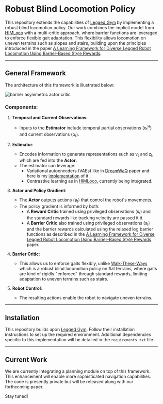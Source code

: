 # Robust Blind Locomotion Policy

This repository extends the capabilities of [Legged Gym](https://github.com/leggedrobotics/legged_gym) by implementing a robust blind locomotion policy. Our work combines the implicit model from [HIMLoco](https://github.com/author/himloco) with a multi-critic approach, where barrier functions are leveraged to enforce flexible gait adaptation. This flexibility allows locomotion on uneven terrains such as slopes and stairs, building upon the principles introduced in the paper [A Learning Framework for Diverse Legged Robot Locomotion Using Barrier-Based Style Rewards](https://arxiv.org/abs/2409.15780).

---

## General Framework
The architecture of this framework is illustrated below:

![barrier asymmetric actor critic](https://github.com/user-attachments/assets/e85f9686-e7fa-40b3-80b0-8dac1986cebf)

### Components:
1. **Temporal and Current Observations**:
   - Inputs to the **Estimator** include temporal partial observations (o<sub>t</sub><sup>H</sup>) and current observations (o<sub>t</sub>).
   
2. **Estimator**:
   - Encodes information to generate representations such as v<sub>t</sub> and z<sub>t</sub>, which are fed into the **Actor**.
   - The estimator can leverage:
     - Variational autoencoders (VAEs) like in [DreamWaQ](https://arxiv.org/abs/2301.10602) paper and here is my [implementation](https://github.com/srinivask08/DreamWaQ) of it  .
     - Contrastive learning as in [HIMLoco](https://github.com/OpenRobotLab/HIMLoco), currently being integrated.

3. **Actor and Policy Gradient**:
   - The **Actor** outputs actions (a<sub>t</sub>) that control the robot's movements.
   - The policy gradient is informed by both:
     - A **Reward Critic** trained using privileged observations (s<sub>t</sub>) and the standard rewards like tracking velocity are passed it it.
     - A **Barrier Critic** also trained using privileged observations (s<sub>t</sub>) and the barrier rewards calculated using the relaxed log barrier functions as described in the [A Learning Framework for Diverse Legged Robot Locomotion Using Barrier-Based Style Rewards](https://arxiv.org/abs/2409.15780) paper.

4. **Barrier Critic**:
   - This allows us to enforce gaits flexibly, unlike [Walk-These-Ways](https://github.com/Improbable-AI/walk-these-ways) which is a robust blind locomotion policy on flat terrains, where gaits are kind of rigidly "enforced" through standard rewards, limiting adaptation to uneven terrains such as stairs.

5. **Robot Control**:
   - The resulting actions enable the robot to navigate uneven terrains.

---

## Installation
This repository builds upon [Legged Gym](https://github.com/leggedrobotics/legged_gym). Follow their installation instructions to set up the required environment. Additional dependencies specific to this implementation will be detailed in the `requirements.txt` file.

---

## Current Work
We are currently integrating a planning module on top of this framework. This enhancement will enable more sophisticated navigation capabilities. The code is presently private but will be released along with our forthcoming paper.

Stay tuned!



